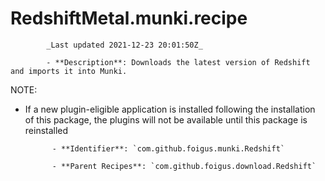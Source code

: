 # RedshiftMetal.munki.recipe

            _Last updated 2021-12-23 20:01:50Z_

            - **Description**: Downloads the latest version of Redshift and imports it into Munki.

NOTE:
- If a new plugin-eligible application is installed following the installation of this package, the plugins will not be available until this package is reinstalled

            - **Identifier**: `com.github.foigus.munki.Redshift`

            - **Parent Recipes**: `com.github.foigus.download.Redshift`
